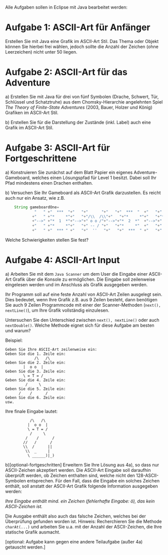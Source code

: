 Alle Aufgaben sollen in Eclipse mit Java bearbeitet werden:

# Aufgabe 1: ASCII-Art für Anfänger

Erstellen Sie mit Java eine Grafik im ASCII-Art Stil. Das Thema oder Objekt können Sie hierbei frei wählen, jedoch sollte die Anzahl der Zeichen (ohne Leerzeichen) nicht unter 50 liegen.

# Aufgabe 2: ASCII-Art für das Adventure

a) Erstellen Sie mit Java für drei von fünf Symbolen (Drache, Schwert, Tür, Schlüssel und Schatztruhe) aus dem Chomsky-Hierarchie angelehnten Spiel _The Theory of Finite-State Adventures_ (2003, Bauer, Holzer und König) Grafiken im ASCII-Art Stil.

b) Erstellen Sie für die Darstellung der Zustände (inkl. Label) auch eine Grafik im ASCII-Art Stil.

# Aufgabe 3: ASCII-Art für Fortgeschrittene

a) Konstruieren Sie zunächst auf dem Blatt Papier ein eigenes Adventure-Gameboard, welches einen Lösungspfad für Level 1 besitzt. Dabei soll Ihr Pfad mindestens einen Drachen enthalten.

b) Versuchen Sie Ihr Gameboard als ASCII-Art Grafik darzustellen. Es reicht auch nur ein Ansatz, wie z.B.

```java
	String gameboardOne=
		     "   " +"  ***  "+"   "+"      "+"   "+"  ***  "  +"   "+" * "+"\n"
			+"   " +"*     *"+"   "+"/\\  /\\"+"   "+"*     *"+"   "+"***"+"\n"
			+"-->" +"*  1  *"+"-->"+" o o /"+"-->"+"*  2  *"  +"-->"+" * "+"\n"
			+"   " +"*     *"+"   "+" -- / "+"   "+"*     *"  +"   "+" * "+"\n"
			+"   " +"  *** " +"   "+"  ''   "+"   "+"  ***  " +"   "+" * ";
```

Welche Schwierigkeiten stellen Sie fest?

# Aufgabe 4: ASCII-Art Input

a) Arbeiten Sie mit dem `Java Scanner` um dem User die Eingabe einer ASCII-Art Grafik über die Konsole zu ermöglichen. Die Eingabe soll zeilenweise eingelesen werden und im Anschluss als Grafik ausgegeben werden.

Ihr Programm soll auf eine feste Anzahl von ASCII-Art Zeilen ausgelegt sein. Dies bedeutet, wenn Ihre Grafik z.B. aus 9 Zeilen besteht, dann benötigen Sie auch 9 Zeilen Programmcode mit einer der Scanner-Methoden (`next(), nextLine()`), um Ihre Grafik vollständig einzulesen.

Untersuchen Sie den Unterschied zwischen `next(), nextLine()` oder auch `nextDouble()`. Welche Methode eignet sich für diese Aufgabe am besten und warum?

Beispiel:

```
Geben Sie Ihre ASCII-Art zeilenweise ein:
Geben Sie die 1. Zeile ein:
             /\   /\
Geben Sie die 2. Zeile ein:
	    |  o o  |
Geben Sie die 3. Zeile ein:
	    \ = T = /
Geben Sie die 4. Zeile ein:
	     /     \
Geben Sie die 5. Zeile ein:
      /    /      /
Geben Sie die 6. Zeile ein:
usw.
```

Ihre finale Eingabe lautet:

```
	       /\   /\
	      |  o o  |
	      \ = T = /
	       /     \
         /    /      /
        //   /      /
        \\  /      ||
         \\  _     |
          \ ______)|_)
```

b)[optional-fortgeschritten] Erweitern Sie Ihre Lösung aus 4a), so dass nur ASCII-Zeichen akzeptiert werden. Die ASCII-Art Eingabe soll daraufhin überprüft werden, ob Zeichen enthalten sind, welche nicht den 128-ASCII-Symbolen entsprechen. Für den Fall, dass die Eingabe ein solches Zeichen enthält, soll anstatt der ASCII-Art Grafik folgende Information ausgegeben werden:

_Ihre Eingabe enthält mind. ein Zeichen (fehlerhafte Eingabe: ö), das kein ASCII-Zeichen ist._

Die Ausgabe enthält also auch das falsche Zeichen, welches bei der Überprüfung gefunden worden ist.
Hinweis: Recherchieren Sie die Methode `charAt(...)` und arbeiten Sie u.a. mit der Anzahl der ASCII-Zeichen, die Ihre statische Grafik ausmacht.

[optional: Aufgabe kann gegen eine andere Teilaufgabe (außer 4a) getauscht werden.]
